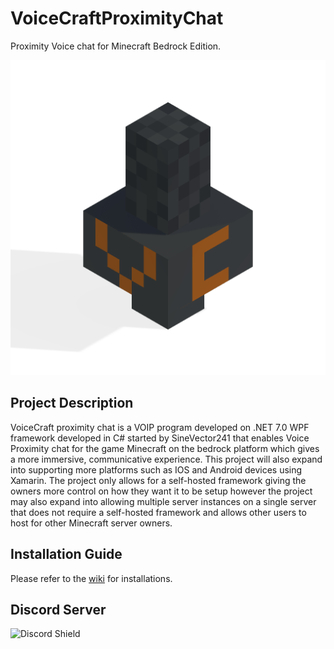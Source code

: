# VoiceCraftProximityChat

Proximity Voice chat for Minecraft Bedrock Edition.

![VoiceCraft](./VoiceCraft.Mobile/VoiceCraft.Mobile.Android/Resources/drawable/vc.png)

## Project Description
VoiceCraft proximity chat is a VOIP program developed on .NET 7.0 WPF framework developed in C# started by SineVector241 that enables Voice Proximity chat for the game Minecraft on the bedrock platform which gives a more immersive, communicative experience. This project will also expand into supporting more platforms such as IOS and Android devices using Xamarin. The project only allows for a self-hosted framework giving the owners more control on how they want it to be setup however the project may also expand into allowing multiple server instances on a single server that does not require a self-hosted framework and allows other users to host for other Minecraft server owners.

## Installation Guide
Please refer to the [wiki](https://github.com/SineVector241/VoiceCraft-MCBE_Proximity_Chat/wiki) for installations.

## Discord Server
![Discord Shield](https://discordapp.com/api/guilds/847396393068265472/widget.png?style=shield)